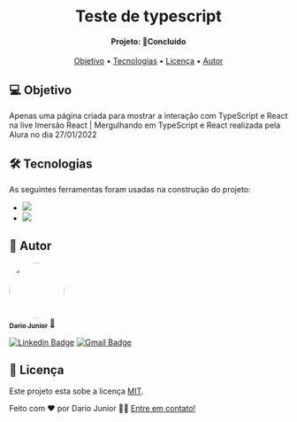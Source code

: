 <h1 align="center">
    Teste de typescript
</h1>
<h4 align="center"> 
Projeto: 🚀Concluido
</h4>
<p align="center">
 <a href="#-objetivo">Objetivo</a> •
 <a href="#-tecnologias">Tecnologias</a> •  
 <a href="#-licenca">Licença</a> • 
 <a href="#-autor">Autor</a>
</p>

## 💻 Objetivo
 
 Apenas uma página criada para mostrar a interação com TypeScript e React na live Imersão React | Mergulhando em TypeScript e React realizada pela Alura no dia 27/01/2022 <br>
 


## 🛠 Tecnologias

As seguintes ferramentas foram usadas na construção do projeto:

- <img src="https://img.shields.io/badge/React-20232A?style=for-the-badge&logo=react&logoColor=61DAFB">
- <img src="https://img.shields.io/badge/TypeScript-007ACC?style=for-the-badge&logo=typescript&logoColor=white">


## 🦸 Autor

<a href="https://dariojunior.netlify.app/">
 <img style="border-radius: 50%;" src="https://avatars.githubusercontent.com/u/62716267?v=4" width="100px;" alt=""/>
 <br />
 <sub><b>Dario Junior</b></sub></a> <a href="https://dariojunior.netlify.app/">🚀</a>
 <br />

[![Linkedin Badge](https://img.shields.io/badge/-Dario-blue?style=flat-square&logo=Linkedin&logoColor=white&link=https://www.linkedin.com/in/dariocode/)](https://www.linkedin.com/in/dariocode/) 
[![Gmail Badge](https://img.shields.io/badge/-darioarjr321@gmail.com-c14438?style=flat-square&logo=Gmail&logoColor=white&link=mailto:darioarjr321@gmail.com)](mailto:darioarjr321@gmail.com)



## 📝 Licença

Este projeto esta sobe a licença [MIT](./LICENSE).

Feito com ❤️ por Dario Junior 👋🏽 [Entre em contato!](https://www.linkedin.com/in/dariocode/)
